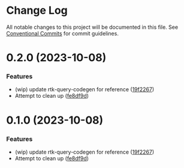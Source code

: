 # Change Log

All notable changes to this project will be documented in this file.
See [Conventional Commits](https://conventionalcommits.org) for commit guidelines.

# 0.2.0 (2023-10-08)

### Features

- (wip) update rtk-query-codegen for reference ([19f2267](https://github.com/layer5io/sistent/commit/19f226748409ffea6354055e02650ff4ef4266c4))
- Attempt to clean up ([fe8df9d](https://github.com/layer5io/sistent/commit/fe8df9da768c243583b93027e96f706a5fc7ef5a))

# 0.1.0 (2023-10-08)

### Features

- (wip) update rtk-query-codegen for reference ([19f2267](https://github.com/layer5io/sistent/commit/19f226748409ffea6354055e02650ff4ef4266c4))
- Attempt to clean up ([fe8df9d](https://github.com/layer5io/sistent/commit/fe8df9da768c243583b93027e96f706a5fc7ef5a))
